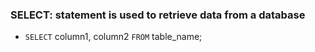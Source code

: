 ### **SELECT**: statement is used to retrieve data from a database

- `SELECT` column1, column2 `FROM` table_name;
